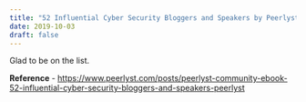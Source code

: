 ```yaml
---
title: "52 Influential Cyber Security Bloggers and Speakers by Peerlyst"
date: 2019-10-03
draft: false
---
```


Glad to be on the list. 

**Reference** - https://www.peerlyst.com/posts/peerlyst-community-ebook-52-influential-cyber-security-bloggers-and-speakers-peerlyst




